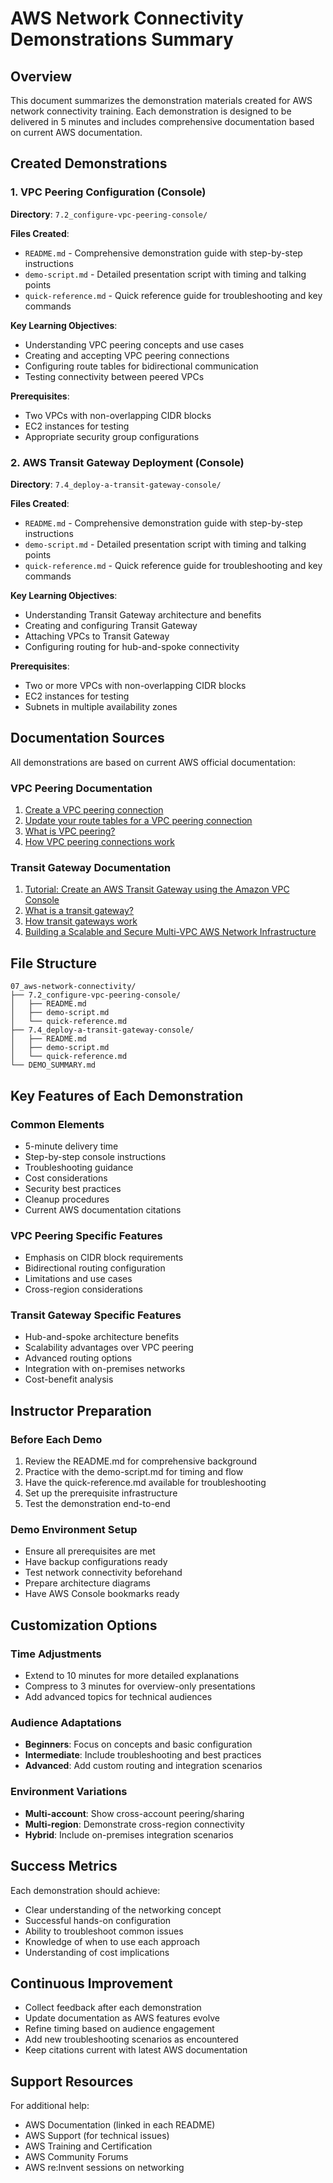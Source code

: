 # AWS Network Connectivity Demonstrations Summary

## Overview
This document summarizes the demonstration materials created for AWS network connectivity training. Each demonstration is designed to be delivered in 5 minutes and includes comprehensive documentation based on current AWS documentation.

## Created Demonstrations

### 1. VPC Peering Configuration (Console)
**Directory**: `7.2_configure-vpc-peering-console/`

**Files Created**:
- `README.md` - Comprehensive demonstration guide with step-by-step instructions
- `demo-script.md` - Detailed presentation script with timing and talking points
- `quick-reference.md` - Quick reference guide for troubleshooting and key commands

**Key Learning Objectives**:
- Understanding VPC peering concepts and use cases
- Creating and accepting VPC peering connections
- Configuring route tables for bidirectional communication
- Testing connectivity between peered VPCs

**Prerequisites**:
- Two VPCs with non-overlapping CIDR blocks
- EC2 instances for testing
- Appropriate security group configurations

### 2. AWS Transit Gateway Deployment (Console)
**Directory**: `7.4_deploy-a-transit-gateway-console/`

**Files Created**:
- `README.md` - Comprehensive demonstration guide with step-by-step instructions
- `demo-script.md` - Detailed presentation script with timing and talking points
- `quick-reference.md` - Quick reference guide for troubleshooting and key commands

**Key Learning Objectives**:
- Understanding Transit Gateway architecture and benefits
- Creating and configuring Transit Gateway
- Attaching VPCs to Transit Gateway
- Configuring routing for hub-and-spoke connectivity

**Prerequisites**:
- Two or more VPCs with non-overlapping CIDR blocks
- EC2 instances for testing
- Subnets in multiple availability zones

## Documentation Sources

All demonstrations are based on current AWS official documentation:

### VPC Peering Documentation
1. [Create a VPC peering connection](https://docs.aws.amazon.com/vpc/latest/peering/create-vpc-peering-connection.html)
2. [Update your route tables for a VPC peering connection](https://docs.aws.amazon.com/vpc/latest/peering/vpc-peering-routing.html)
3. [What is VPC peering?](https://docs.aws.amazon.com/vpc/latest/peering/what-is-vpc-peering.html)
4. [How VPC peering connections work](https://docs.aws.amazon.com/vpc/latest/peering/vpc-peering-basics.html)

### Transit Gateway Documentation
1. [Tutorial: Create an AWS Transit Gateway using the Amazon VPC Console](https://docs.aws.amazon.com/vpc/latest/tgw/tgw-getting-started-console.html)
2. [What is a transit gateway?](https://docs.aws.amazon.com/vpc/latest/tgw/what-is-transit-gateway.html)
3. [How transit gateways work](https://docs.aws.amazon.com/vpc/latest/tgw/how-transit-gateways-work.html)
4. [Building a Scalable and Secure Multi-VPC AWS Network Infrastructure](https://docs.aws.amazon.com/whitepapers/latest/building-scalable-secure-multi-vpc-network-infrastructure/transit-gateway.html)

## File Structure

```
07_aws-network-connectivity/
├── 7.2_configure-vpc-peering-console/
│   ├── README.md
│   ├── demo-script.md
│   └── quick-reference.md
├── 7.4_deploy-a-transit-gateway-console/
│   ├── README.md
│   ├── demo-script.md
│   └── quick-reference.md
└── DEMO_SUMMARY.md
```

## Key Features of Each Demonstration

### Common Elements
- 5-minute delivery time
- Step-by-step console instructions
- Troubleshooting guidance
- Cost considerations
- Security best practices
- Cleanup procedures
- Current AWS documentation citations

### VPC Peering Specific Features
- Emphasis on CIDR block requirements
- Bidirectional routing configuration
- Limitations and use cases
- Cross-region considerations

### Transit Gateway Specific Features
- Hub-and-spoke architecture benefits
- Scalability advantages over VPC peering
- Advanced routing options
- Integration with on-premises networks
- Cost-benefit analysis

## Instructor Preparation

### Before Each Demo
1. Review the README.md for comprehensive background
2. Practice with the demo-script.md for timing and flow
3. Have the quick-reference.md available for troubleshooting
4. Set up the prerequisite infrastructure
5. Test the demonstration end-to-end

### Demo Environment Setup
- Ensure all prerequisites are met
- Have backup configurations ready
- Test network connectivity beforehand
- Prepare architecture diagrams
- Have AWS Console bookmarks ready

## Customization Options

### Time Adjustments
- Extend to 10 minutes for more detailed explanations
- Compress to 3 minutes for overview-only presentations
- Add advanced topics for technical audiences

### Audience Adaptations
- **Beginners**: Focus on concepts and basic configuration
- **Intermediate**: Include troubleshooting and best practices
- **Advanced**: Add custom routing and integration scenarios

### Environment Variations
- **Multi-account**: Show cross-account peering/sharing
- **Multi-region**: Demonstrate cross-region connectivity
- **Hybrid**: Include on-premises integration scenarios

## Success Metrics

Each demonstration should achieve:
- Clear understanding of the networking concept
- Successful hands-on configuration
- Ability to troubleshoot common issues
- Knowledge of when to use each approach
- Understanding of cost implications

## Continuous Improvement

- Collect feedback after each demonstration
- Update documentation as AWS features evolve
- Refine timing based on audience engagement
- Add new troubleshooting scenarios as encountered
- Keep citations current with latest AWS documentation

## Support Resources

For additional help:
- AWS Documentation (linked in each README)
- AWS Support (for technical issues)
- AWS Training and Certification
- AWS Community Forums
- AWS re:Invent sessions on networking
